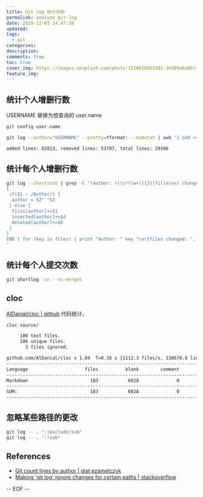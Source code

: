 ```yaml
---
title: Git log 统计分析
permalink: analyze-git-log
date: 2019-12-03 14:47:28
updated:
tags:
  - git
categories:
description:
comments: true
toc: true
cover_img: https://images.unsplash.com/photo-1526628953301-3e589a6a8b74?ixlib=rb-1.2.1&ixid=eyJhcHBfaWQiOjEyMDd9&auto=format&fit=crop&w=480&q=80
feature_img:
---
```


## 统计个人增删行数

USERNAME 替换为想查询的 user.name

```bash
git config user.name

git log --author="USERNAME" --pretty=tformat: --numstat | awk '{ add += $1; subs += $2; loc += $1 - $2 } END { printf "added lines: %s, removed lines: %s, total lines: %s\n", add, subs, loc }' -
```

<!-- more -->

```txt
added lines: 82813, removed lines: 53707, total lines: 29106
```

## 统计每个人增删行数

```bash
git log --shortstat | grep -E "(Author: )(\s*(\w+)){2}|fil(e|es) changed" | awk '
{
 if($1 ~ /Author/) {
  author = $2" "$3
 } else {
  files[author]+=$1
  inserted[author]+=$4
  deleted[author]+=$6
 }
}
END { for (key in files) { print "Author: " key "\n\tfiles changed: ", files[key], "\n\tlines inserted: ", inserted[key], "\n\tlines deleted: ", deleted[key] } }
'
```

## 统计每个人提交次数

```bash
git shortlog -sn --no-merges
```

## cloc

[AlDanial/cloc | github](https://github.com/AlDanial/cloc) 代码统计。

```bash
cloc source/

     186 text files.
     186 unique files.
       3 files ignored.

github.com/AlDanial/cloc v 1.84  T=0.16 s (1112.3 files/s, 138678.8 lines/s)
-------------------------------------------------------------------------------
Language                     files          blank        comment           code
-------------------------------------------------------------------------------
Markdown                       183           6028              0          16788
-------------------------------------------------------------------------------
SUM:                           183           6028              0          16788
-------------------------------------------------------------------------------
```

## 忽略某些路径的更改

```bash
git log -- . ":(exclude)sub"
git log -- . ":!sub"
```

## References

- [Git count lines by author | gist ezamelczyk](https://gist.github.com/ezamelczyk/78b9c0dd095f8706a3f6a41e8eae0afd)
- [Making 'git log' ignore changes for certain paths | stackoverflow](https://stackoverflow.com/questions/5685007/making-git-log-ignore-changes-for-certain-paths)

-- EOF --
